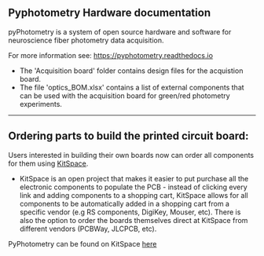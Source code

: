 
## Pyphotometry Hardware documentation

pyPhotometry is a system of open source hardware and software for 
neuroscience fiber photometry data acquisition.  

For more information see: https://pyphotometry.readthedocs.io

- The 'Acquisition board' folder contains design files for the acquistion board.  
- The file 'optics_BOM.xlsx' contains a list of external components that can be used with the acquisition board for green/red photometry experiments.

---

## Ordering parts to build the printed circuit board:

Users interested in building their own boards now can order all components for them using [KitSpace](https://kitspace.org).
  - KitSpace is an open project that makes it easier to put purchase all the electronic components to populate the PCB - instead of clicking every link and adding components to a shopping cart, KitSpace allows for all components to be automatically added in a shopping cart from a specific vendor (e.g RS components, DigiKey, Mouser, etc). There is also the option to order the boards themselves direct at KitSpace from different vendors (PCBWay, JLCPCB, etc).
  
  PyPhotometry can be found on KitSpace [here](#)
